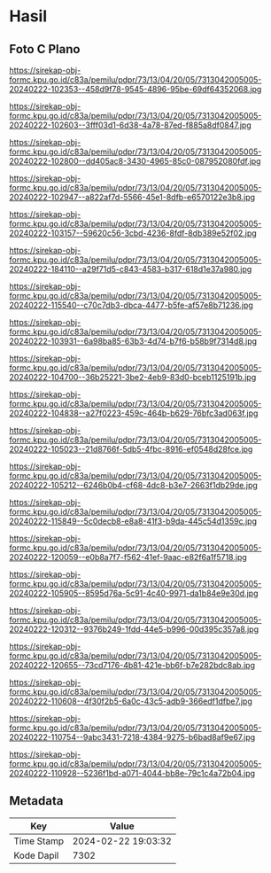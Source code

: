 # Hasil

## Foto C Plano

https://sirekap-obj-formc.kpu.go.id/c83a/pemilu/pdpr/73/13/04/20/05/7313042005005-20240222-102353--458d9f78-9545-4896-95be-69df64352068.jpg

https://sirekap-obj-formc.kpu.go.id/c83a/pemilu/pdpr/73/13/04/20/05/7313042005005-20240222-102603--3fff03d1-6d38-4a78-87ed-f885a8df0847.jpg

https://sirekap-obj-formc.kpu.go.id/c83a/pemilu/pdpr/73/13/04/20/05/7313042005005-20240222-102800--dd405ac8-3430-4965-85c0-087952080fdf.jpg

https://sirekap-obj-formc.kpu.go.id/c83a/pemilu/pdpr/73/13/04/20/05/7313042005005-20240222-102947--a822af7d-5566-45e1-8dfb-e6570122e3b8.jpg

https://sirekap-obj-formc.kpu.go.id/c83a/pemilu/pdpr/73/13/04/20/05/7313042005005-20240222-103157--59620c56-3cbd-4236-8fdf-8db389e52f02.jpg

https://sirekap-obj-formc.kpu.go.id/c83a/pemilu/pdpr/73/13/04/20/05/7313042005005-20240222-184110--a29f71d5-c843-4583-b317-618d1e37a980.jpg

https://sirekap-obj-formc.kpu.go.id/c83a/pemilu/pdpr/73/13/04/20/05/7313042005005-20240222-115540--c70c7db3-dbca-4477-b5fe-af57e8b71236.jpg

https://sirekap-obj-formc.kpu.go.id/c83a/pemilu/pdpr/73/13/04/20/05/7313042005005-20240222-103931--6a98ba85-63b3-4d74-b7f6-b58b9f7314d8.jpg

https://sirekap-obj-formc.kpu.go.id/c83a/pemilu/pdpr/73/13/04/20/05/7313042005005-20240222-104700--36b25221-3be2-4eb9-83d0-bceb1125191b.jpg

https://sirekap-obj-formc.kpu.go.id/c83a/pemilu/pdpr/73/13/04/20/05/7313042005005-20240222-104838--a27f0223-459c-464b-b629-76bfc3ad063f.jpg

https://sirekap-obj-formc.kpu.go.id/c83a/pemilu/pdpr/73/13/04/20/05/7313042005005-20240222-105023--21d8766f-5db5-4fbc-8916-ef0548d28fce.jpg

https://sirekap-obj-formc.kpu.go.id/c83a/pemilu/pdpr/73/13/04/20/05/7313042005005-20240222-105212--6246b0b4-cf68-4dc8-b3e7-2663f1db29de.jpg

https://sirekap-obj-formc.kpu.go.id/c83a/pemilu/pdpr/73/13/04/20/05/7313042005005-20240222-115849--5c0decb8-e8a8-41f3-b9da-445c54d1359c.jpg

https://sirekap-obj-formc.kpu.go.id/c83a/pemilu/pdpr/73/13/04/20/05/7313042005005-20240222-120059--e0b8a7f7-f562-41ef-9aac-e82f6a1f5718.jpg

https://sirekap-obj-formc.kpu.go.id/c83a/pemilu/pdpr/73/13/04/20/05/7313042005005-20240222-105905--8595d76a-5c91-4c40-9971-da1b84e9e30d.jpg

https://sirekap-obj-formc.kpu.go.id/c83a/pemilu/pdpr/73/13/04/20/05/7313042005005-20240222-120312--9376b249-1fdd-44e5-b996-00d395c357a8.jpg

https://sirekap-obj-formc.kpu.go.id/c83a/pemilu/pdpr/73/13/04/20/05/7313042005005-20240222-120655--73cd7176-4b81-421e-bb6f-b7e282bdc8ab.jpg

https://sirekap-obj-formc.kpu.go.id/c83a/pemilu/pdpr/73/13/04/20/05/7313042005005-20240222-110608--4f30f2b5-6a0c-43c5-adb9-366edf1dfbe7.jpg

https://sirekap-obj-formc.kpu.go.id/c83a/pemilu/pdpr/73/13/04/20/05/7313042005005-20240222-110754--9abc3431-7218-4384-9275-b6bad8af9e67.jpg

https://sirekap-obj-formc.kpu.go.id/c83a/pemilu/pdpr/73/13/04/20/05/7313042005005-20240222-110928--5236f1bd-a071-4044-bb8e-79c1c4a72b04.jpg


## Metadata

| Key        | Value               |
| ---------- | ------------------- |
| Time Stamp | 2024-02-22 19:03:32 |
| Kode Dapil | 7302                |



